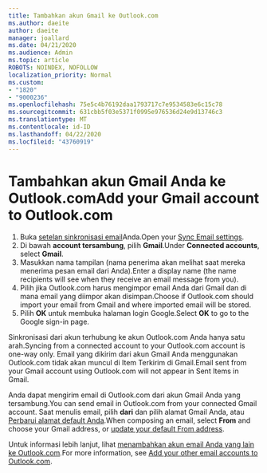 ```yaml
---
title: Tambahkan akun Gmail ke Outlook.com
ms.author: daeite
author: daeite
manager: joallard
ms.date: 04/21/2020
ms.audience: Admin
ms.topic: article
ROBOTS: NOINDEX, NOFOLLOW
localization_priority: Normal
ms.custom:
- "1820"
- "9000236"
ms.openlocfilehash: 75e5c4b76192daa1793717c7e9534583e6c15c78
ms.sourcegitcommit: 631cbb5f03e5371f0995e976536d24e9d13746c3
ms.translationtype: MT
ms.contentlocale: id-ID
ms.lasthandoff: 04/22/2020
ms.locfileid: "43760919"
---
```

# <a name="add-your-gmail-account-to-outlookcom"></a><span data-ttu-id="db574-102">Tambahkan akun Gmail Anda ke Outlook.com</span><span class="sxs-lookup"><span data-stu-id="db574-102">Add your Gmail account to Outlook.com</span></span>

1. <span data-ttu-id="db574-103">Buka [setelan sinkronisasi email](https://go.microsoft.com/fwlink/?linkid=875264)Anda.</span><span class="sxs-lookup"><span data-stu-id="db574-103">Open your [Sync Email settings](https://go.microsoft.com/fwlink/?linkid=875264).</span></span>
2. <span data-ttu-id="db574-104">Di bawah **account tersambung**, pilih **Gmail**.</span><span class="sxs-lookup"><span data-stu-id="db574-104">Under **Connected accounts**, select **Gmail**.</span></span>
3. <span data-ttu-id="db574-105">Masukkan nama tampilan (nama penerima akan melihat saat mereka menerima pesan email dari Anda).</span><span class="sxs-lookup"><span data-stu-id="db574-105">Enter a display name (the name recipients will see when they receive an email message from you).</span></span>
4. <span data-ttu-id="db574-106">Pilih jika Outlook.com harus mengimpor email Anda dari Gmail dan di mana email yang diimpor akan disimpan.</span><span class="sxs-lookup"><span data-stu-id="db574-106">Choose if Outlook.com should import your email from Gmail and where imported email will be stored.</span></span>
5. <span data-ttu-id="db574-107">Pilih **OK** untuk membuka halaman login Google.</span><span class="sxs-lookup"><span data-stu-id="db574-107">Select **OK** to go to the Google sign-in page.</span></span>

<span data-ttu-id="db574-108">Sinkronisasi dari akun terhubung ke akun Outlook.com Anda hanya satu arah.</span><span class="sxs-lookup"><span data-stu-id="db574-108">Syncing from a connected account to your Outlook.com account is one-way only.</span></span> <span data-ttu-id="db574-109">Email yang dikirim dari akun Gmail Anda menggunakan Outlook.com tidak akan muncul di Item Terkirim di Gmail.</span><span class="sxs-lookup"><span data-stu-id="db574-109">Email sent from your Gmail account using Outlook.com will not appear in Sent Items in Gmail.</span></span>

<span data-ttu-id="db574-110">Anda dapat mengirim email di Outlook.com dari akun Gmail Anda yang tersambung.</span><span class="sxs-lookup"><span data-stu-id="db574-110">You can send email in Outlook.com from your connected Gmail account.</span></span> <span data-ttu-id="db574-111">Saat menulis email, pilih **dari** dan pilih alamat Gmail Anda, atau [Perbarui alamat default Anda](https://go.microsoft.com/fwlink/?linkid=875264).</span><span class="sxs-lookup"><span data-stu-id="db574-111">When composing an email, select **From** and choose your Gmail address, or [update your default From address](https://go.microsoft.com/fwlink/?linkid=875264).</span></span>

<span data-ttu-id="db574-112">Untuk informasi lebih lanjut, lihat [menambahkan akun email Anda yang lain ke Outlook.com](https://support.office.com/article/c5224df4-5885-4e79-91ba-523aa743f0ba?wt.mc_id=Office_Outlook_com_Alchemy).</span><span class="sxs-lookup"><span data-stu-id="db574-112">For more information, see [Add your other email accounts to Outlook.com](https://support.office.com/article/c5224df4-5885-4e79-91ba-523aa743f0ba?wt.mc_id=Office_Outlook_com_Alchemy).</span></span>